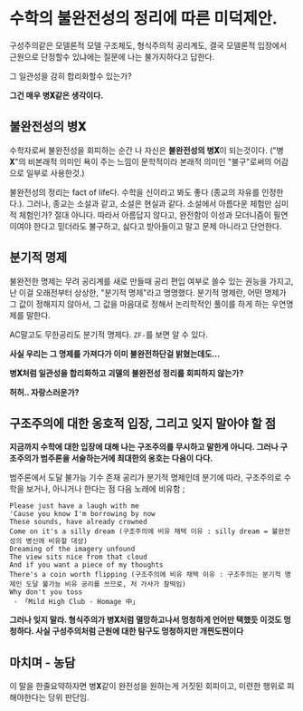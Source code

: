 # 수학의 불완전성의 정리에 따른 미덕제안.

구성주의같은 모델론적 모델 구조체도, 형식주의적 공리계도, 결국 모델론적 입장에서 근원으로 단정할수 있냐에는 질문에 나는 불가지하다고 답한다.

그 일관성을 감히 합리화할수 있는가?

**그건 매우 병𝐗같은 생각이다.**

## **불완전성의 병𝐗**

수학자로써 불완전성을 회피하는 순간 나 자신은 **불완전성의 병𝐗**이 되는것이다. ("병𝐗"의 비본래적 의미인 욕이 주는 느낌이 문학적이라 본래적 의미인 "불구"로써의 어감으로 일부로 사용한것.)

불완전성의 정리는 fact of life다. 수학을 신이라고 봐도 좋다 (종교의 자유를 인정한다.). 그러나, 종교는 소설과 같고, 소설은 현실과 같다. 소설에서 아름다운 체험만 심미적 체험인가? 절대 아니다.
따라서 아름답지 않다고, 완전함이 이성과 모더니즘이 필연이여야 한다고 믿더라도 불구하고, 싫다고 받아들이고 말고 문제 아니라고 단언한다.

## 분기적 명제

불완전한 명제는 무려 공리계를 새로 만들때 공리 편입 여부로 쓸수 있는 권능을 가지고, 난 이걸 오래전부터 상상한, "분기적 명제"라고 명명했다. 분기적 명제란, 어떤 명제가 그 값이 정해지지 않아서, 그 값을 마음대로 정해서 논리학적인 풀이를 하게 하는 우연명제를 말한다.

AC말고도 무한공리도 분기적 명제다. `ZF-`를 보면 알 수 있다.

**사실 우리는 그 명제를 가져다가 이미 불완전하단걸 밝혔는데도...**

**병𝐗처럼 일관성을 합리화하고 괴델의 불완전성 정리를 회피하지 않는가?**

**허허.. 자랑스러운가?**

## 구조주의에 대한 옹호적 입장, 그리고 잊지 말아야 할 점

**지금까지 수학에 대한 입장에 대해 나는 구조주의를 무시하고 말한게 아니다. 그러나 구조주의가 범주론을 서술하는거에 최대한의 옹호는 다음이 다다.**

범주론에서 도달 불가능 기수 존재 공리가 분기적 명제인데 분기에 따라, 구조주의로 수학을 보거나, 아니거나 한다는 점
다음 노래에 비유함 ; 

```
Please just have a laugh with me
'Cause you know I'm borrowing by now
These sounds, have already crowned
Come on it's a silly dream (구조주의에 비유 채택 이유 : silly dream = 불완전성의 병신에 비유할 대상)
Dreaming of the imagery unfound
The view sits nice from that cloud
And if you want a piece of my thoughts
There's a coin worth flipping (구조주의에 비유 채택 이유 : 구조주의는 분기적 명제인 도달 불가능 비유 공리를 쓰므로, 저 가사가 찰떡임)
Why don't you toss
 - 「Mild High Club - Homage 中」
```

**그러나 잊지 말라. 형식주의가 병𝐗처럼 멸망하고나서 멍청하게 언어만 택했듯 이것도 멍청하다. 사실 구성주의처럼 근원에 대한 탐구도 멍청하지만 개찐도찐이다**

## 마치며 - 농담

이 말을 한줄요약하자면 병𝐗같이 완전성을 원하는게 거짓된 회피이고, 미련한 행위로 피해야한다는 당위 판단임.

